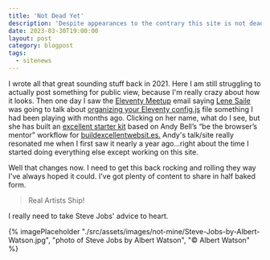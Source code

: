 ```yaml
---
title: 'Not Dead Yet'
description: 'Despite appearances to the contrary this site is not dead yet!'
date: 2023-03-30T19:00:00
layout: post
category: blogpost
tags:
  - sitenews
---
```


I wrote all that great sounding stuff back in 2021. Here I am still struggling to actually post something for public view, because I'm really crazy about how it looks. Then one day I saw the [Eleventy Meetup](https://11tymeetup.dev) email saying [Lene Saile](https://www.lenesaile.com/en/) was going to talk about [organizing your Eleventy config.js](https://www.lenesaile.com/en/blog/organizing-the-eleventy-config-file/) file something I had been playing with months ago. Clicking on her name, what do I see, but she has built an [excellent starter kit](https://github.com/madrilene/eleventy-excellent) based on Andy Bell’s “be the browser’s mentor” workflow for [buildexcellentwebsit.es.](http://buildexcellentwebsit.es/) Andy's talk/site really resonated me when I first saw it nearly a year ago...right about the time I started doing everything else except working on this site.

Well that changes now.  I need to get this back rocking and rolling they way I've always hoped it could.  I've got plenty of content to share in half baked form.

> Real Artists Ship!

I really need to take Steve Jobs' advice to heart.

{% imagePlaceholder "./src/assets/images/not-mine/Steve-Jobs-by-Albert-Watson.jpg", "photo of Steve Jobs by Albert Watson", "&copy; Albert Watson" %}
